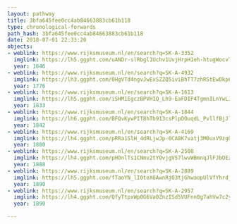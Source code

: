 ```yaml
---
layout: pathway
title: 3bfa645fee0cc4ab84663883cb61b118
type: chronological-forwards
path_hash: 3bfa645fee0cc4ab84663883cb61b118
date: 2018-07-01 22:33:20
objects:
- weblink: https://www.rijksmuseum.nl/en/search?q=SK-A-3352
  imglink: https://lh5.ggpht.com/uANDr-slRbgl1Uchv1UvjHrpH1eh-htugWocvTsuUqRQ927nO4moRvnOga89I-7c21ya-TtSuX5JUzebEq0j9BOhvuU=s200
  year: 1646
- weblink: https://www.rijksmuseum.nl/en/search?q=SK-A-4932
  imglink: https://lh3.ggpht.com/0HgVTd4ngvJwExSZZQ5iviBhTT7zhRStEwDkp6bEUsTP3HOSOoMSUHZalUEosbn6IDw4w-_EVCFCleZYbiWt5klMqkk=s200
  year: 1776
- weblink: https://www.rijksmuseum.nl/en/search?q=SK-A-1613
  imglink: https://lh5.ggpht.com/iSHM1EgczBPVH1Q_Lh9-EaFDIP4TgmnILnYwLJFWbnM_wnJyJjaWGPw4uLxoKTfsKGDpBtNHWllqktWjXEHuPzbh9A=s200
  year: 1833
- weblink: https://www.rijksmuseum.nl/en/search?q=SK-A-1844
  imglink: https://lh6.ggpht.com/BFQvKywPIT8hTb913csPlpDOuqdL_PvllfBjJlHfYQ_6r-2TlqshOnRJFJTDJl4N6uWvV9-DlQvujMyCfY_VP3XXcQ=s200
  year: 1842
- weblink: https://www.rijksmuseum.nl/en/search?q=SK-A-4169
  imglink: https://lh4.ggpht.com/pRRa1SlH_4dRLjwJp-0CA8K7vatj3M0uxV9zgQTwhN1pzwgoUFl6OJY1URCf5eSDhSzq-dIs1fVo1hywMNmiD8QpLA=s200
  year: 1880
- weblink: https://www.rijksmuseum.nl/en/search?q=SK-A-2508
  imglink: https://lh4.ggpht.com/pHOnlTs1CNmv2tYOvjgV57lwvWBmnqJlFJbOEzI7SMsoTZqr2q-AZMqbfij5gmAZS8aAMywfOW-EeE93tgg-2TBJc1Y=s200
  year: 1888
- weblink: https://www.rijksmuseum.nl/en/search?q=SK-A-2889
  imglink: https://lh5.ggpht.com/fTaoYN_lI0toX6AwnRjO3tjGhwaopUlVfYhrdjuKFdZBSfylRXcP0K4AvR24ezp3HE0AF_eYTB8KNVxwVVisZTieTn0=s200
  year: 1890
- weblink: https://www.rijksmuseum.nl/en/search?q=SK-A-2957
  imglink: https://lh4.ggpht.com/QfyTtpxWp0G6Va0ZnzISd5VUFnn0g7ahVw7c2yLMiOGvTM_AEMZRubwNJeCu96ohx_G192KiYFoBrPz7yyGK4sYExMTA=s200
  year: 1890

---
```

